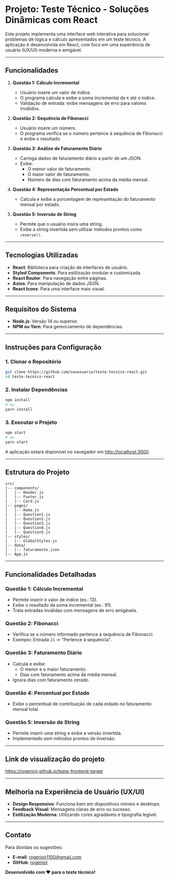 
# Projeto: Teste Técnico - Soluções Dinâmicas com React

Este projeto implementa uma interface web interativa para solucionar problemas de lógica e cálculo apresentados em um teste técnico. A aplicação é desenvolvida em React, com foco em uma experiência de usuário (UX/UI) moderna e amigável.

---

## Funcionalidades

1. **Questão 1: Cálculo Incremental**
   - Usuário insere um valor de índice.
   - O programa calcula e exibe a soma incremental de `K` até o índice.
   - Validação de entrada: exibe mensagens de erro para valores inválidos.

2. **Questão 2: Sequência de Fibonacci**
   - Usuário insere um número.
   - O programa verifica se o número pertence à sequência de Fibonacci e exibe o resultado.

3. **Questão 3: Análise de Faturamento Diário**
   - Carrega dados de faturamento diário a partir de um JSON.
   - Exibe:
     - O menor valor de faturamento.
     - O maior valor de faturamento.
     - Número de dias com faturamento acima da média mensal.

4. **Questão 4: Representação Percentual por Estado**
   - Calcula e exibe a porcentagem de representação do faturamento mensal por estado.

5. **Questão 5: Inversão de String**
   - Permite que o usuário insira uma string.
   - Exibe a string invertida sem utilizar métodos prontos como `reverse()`.

---

## Tecnologias Utilizadas

- **React**: Biblioteca para criação de interfaces de usuário.
- **Styled Components**: Para estilização modular e customizada.
- **React Router**: Para navegação entre páginas.
- **Axios**: Para manipulação de dados JSON.
- **React Icons**: Para uma interface mais visual.

---

## Requisitos do Sistema

- **Node.js**: Versão 14 ou superior.
- **NPM ou Yarn**: Para gerenciamento de dependências.

---

## Instruções para Configuração

### 1. Clonar o Repositório
```bash
git clone https://github.com/seuusuario/teste-tecnico-react.git
cd teste-tecnico-react
```

### 2. Instalar Dependências
```bash
npm install
# ou
yarn install
```

### 3. Executar o Projeto
```bash
npm start
# ou
yarn start
```

A aplicação estará disponível no navegador em [http://localhost:3000](http://localhost:3000).

---

## Estrutura do Projeto

```
src/
|-- components/
|   |-- Header.js
|   |-- Footer.js
|   |-- Card.js
|-- pages/
|   |-- Home.js
|   |-- Question1.js
|   |-- Question2.js
|   |-- Question3.js
|   |-- Question4.js
|   |-- Question5.js
|-- styles/
|   |-- GlobalStyles.js
|-- data/
|   |-- faturamento.json
|-- App.js
```

---

## Funcionalidades Detalhadas

### Questão 1: Cálculo Incremental
- Permite inserir o valor de índice (ex.: 13).
- Exibe o resultado da soma incremental (ex.: 91).
- Trata entradas inválidas com mensagens de erro amigáveis.

### Questão 2: Fibonacci
- Verifica se o número informado pertence à sequência de Fibonacci.
- Exemplo: Entrada `21` -> "Pertence à sequência".

### Questão 3: Faturamento Diário
- Calcula e exibe:
  - O menor e o maior faturamento.
  - Dias com faturamento acima da média mensal.
- Ignora dias com faturamento zerado.

### Questão 4: Percentual por Estado
- Exibe o percentual de contribuição de cada estado no faturamento mensal total.

### Questão 5: Inversão de String
- Permite inserir uma string e exibe a versão invertida.
- Implementado sem métodos prontos de inversão.

---

## Link de visualização do projeto
https://rogeriojr.github.io/teste-frontend-target

---

## Melhoria na Experiência de Usuário (UX/UI)

- **Design Responsivo**: Funciona bem em dispositivos móveis e desktops.
- **Feedback Visual**: Mensagens claras de erro ou sucesso.
- **Estilização Moderna**: Utilizando cores agradáveis e tipografia legível.

---

## Contato
Para dúvidas ou sugestões:
- **E-mail**: rogeriojr1100@gmail.com
- **GitHub**: [rogeriojr](https://github.com/rogeriojr)

**Desenvolvido com ❤️ para o teste técnico!**
